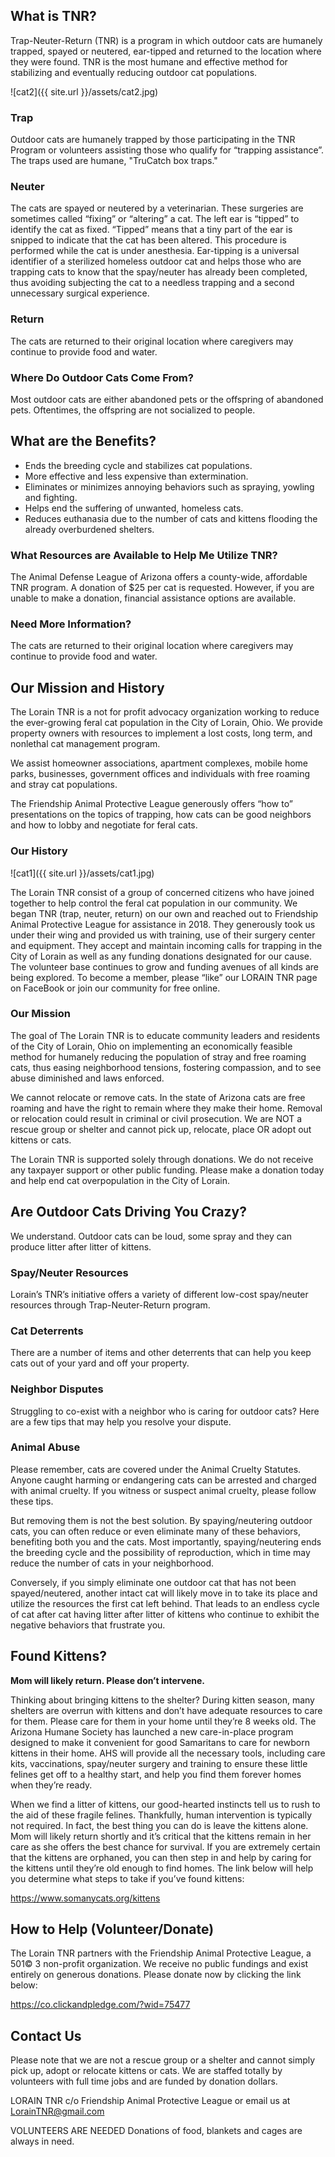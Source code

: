 <!-- Global site tag (gtag.js) - Google Analytics -->
<script async src="https://www.googletagmanager.com/gtag/js?id=UA-144900832-1"></script>
<script>
  window.dataLayer = window.dataLayer || [];
  function gtag(){dataLayer.push(arguments);}
  gtag('js', new Date());
  gtag('config', 'UA-144900832-1');
</script>
## What is TNR?

Trap-Neuter-Return (TNR) is a program in which outdoor cats are humanely trapped, spayed or neutered, ear-tipped and returned to the location where they were found. TNR is the most humane and effective method for stabilizing and eventually reducing outdoor cat populations.

![cat2]({{ site.url }}/assets/cat2.jpg) 

### Trap
Outdoor cats are humanely trapped by those participating in the TNR Program or volunteers assisting those who qualify for “trapping assistance”.
The traps used are humane, "TruCatch box traps."

### Neuter
The cats are spayed or neutered by a veterinarian. These surgeries are sometimes called “fixing” or “altering” a cat. The left ear is “tipped” to identify the cat as fixed. “Tipped” means that a tiny part of the ear is snipped to indicate that the cat has been altered. This procedure is performed while the cat is under anesthesia. Ear-tipping is a universal identifier of a sterilized homeless outdoor cat and helps those who are trapping cats to know that the spay/neuter has already been completed, thus avoiding subjecting the cat to a needless trapping and a second unnecessary surgical experience.

### Return

The cats are returned to their original location where caregivers may continue to provide food and water.

### Where Do Outdoor Cats Come From?
Most outdoor cats are either abandoned pets or the offspring of abandoned pets. Oftentimes, the offspring are not socialized to people.

## What are the Benefits?

- Ends the breeding cycle and stabilizes cat populations.
- More effective and less expensive than extermination.
- Eliminates or minimizes annoying behaviors such as spraying, yowling and fighting.
- Helps end the suffering of unwanted, homeless cats.
- Reduces euthanasia due to the number of cats and kittens flooding the already overburdened shelters.

### What Resources are Available to Help Me Utilize TNR?
The Animal Defense League of Arizona offers a county-wide, affordable TNR program. A donation of $25 per cat is requested. However, if you are unable to make a donation, financial assistance options are available.

### Need More Information?
The cats are returned to their original location where caregivers may continue to provide food and water.


## Our Mission and History

The Lorain TNR is a not for profit advocacy organization working to reduce the ever-growing feral cat population in the City of Lorain, Ohio.  We provide property owners with resources to implement a lost costs, long term, and nonlethal cat management program.

We assist homeowner associations, apartment complexes, mobile home parks, businesses, government offices and individuals with free roaming and stray cat populations.

The Friendship Animal Protective League generously offers “how to” presentations on the topics of trapping, how cats can be good neighbors and how to lobby and negotiate for feral cats.

### Our History

![cat1]({{ site.url }}/assets/cat1.jpg) 

The Lorain TNR consist of a group of concerned citizens who have joined together to help control the feral cat population in our community.  We began TNR (trap, neuter, return) on our own and reached out to Friendship Animal Protective League for assistance in 2018.  They generously took us under their wing and provided us with training, use of their surgery center and equipment.  They accept and maintain incoming calls for trapping in the City of Lorain as well as any funding donations designated for our cause.    The volunteer base continues to grow and funding avenues of all kinds are being explored.  To become a member, please “like” our LORAIN TNR page on FaceBook or join our community for free online.

### Our Mission

The goal of The Lorain TNR is to educate community leaders and residents of the City of Lorain, Ohio on implementing an economically feasible method for humanely reducing the population of stray and free roaming cats, thus easing neighborhood tensions, fostering compassion, and to see abuse diminished and laws enforced.

We cannot relocate or remove cats. In the state of Arizona cats are free roaming and have the right to remain where they make their home. Removal or relocation could result in criminal or civil prosecution.
We are NOT a rescue group or shelter and cannot pick up, relocate, place OR adopt out kittens or cats.

The Lorain TNR is supported solely through donations. We do not receive any taxpayer support or other public funding. Please make a donation today and help end cat overpopulation in the City of Lorain.

## Are Outdoor Cats Driving You Crazy?

We understand. Outdoor cats can be loud, some spray and they can produce litter after litter of kittens.


### Spay/Neuter Resources
Lorain’s TNR’s initiative offers a variety of different low-cost spay/neuter resources through Trap-Neuter-Return program.

### Cat Deterrents
There are a number of items and other deterrents that can help you keep cats out of your yard and off your property.
 
### Neighbor Disputes
Struggling to co-exist with a neighbor who is caring for outdoor cats? Here are a few tips that may help you resolve your dispute.
 
### Animal Abuse
Please remember, cats are covered under the Animal Cruelty Statutes. Anyone caught harming or endangering cats can be arrested and charged with animal cruelty. If you witness or suspect animal cruelty, please follow these tips.
 
But removing them is not the best solution. By spaying/neutering outdoor cats, you can often reduce or even eliminate many of these behaviors, benefiting both you and the cats. Most importantly, spaying/neutering ends the breeding cycle and the possibility of reproduction, which in time may reduce the number of cats in your neighborhood.
 
Conversely, if you simply eliminate one outdoor cat that has not been spayed/neutered, another intact cat will likely move in to take its place and utilize the resources the first cat left behind. That leads to an endless cycle of cat after cat having litter after litter of kittens who continue to exhibit the negative behaviors that frustrate you.


## Found Kittens?

**Mom will likely return. Please don’t intervene.**

Thinking about bringing kittens to the shelter?
During kitten season, many shelters are overrun with kittens and don’t have adequate resources to care for them. Please care for them in your home until they’re 8 weeks old. The Arizona Humane Society has launched a new care-in-place program designed to make it convenient for good Samaritans to care for newborn kittens in their home. AHS will provide all the necessary tools, including care kits, vaccinations, spay/neuter surgery and training to ensure these little felines get off to a healthy start, and help you find them forever homes when they’re ready. 

When we find a litter of kittens, our good-hearted instincts tell us to rush to the aid of these fragile felines. Thankfully, human intervention is typically not required. In fact, the best thing you can do is leave the kittens alone. Mom will likely return shortly and it’s critical that the kittens remain in her care as she offers the best chance for survival. If you are extremely certain that the kittens are orphaned, you can then step in and help by caring for the kittens until they’re old enough to find homes. The link below will help you determine what steps to take if you’ve found kittens:

<https://www.somanycats.org/kittens>

## How to Help (Volunteer/Donate)

The Lorain TNR partners with the Friendship Animal Protective League, a 501© 3 non-profit organization.  We receive no public fundings and exist entirely on generous donations. 
Please donate now by clicking the link below:

<https://co.clickandpledge.com/?wid=75477>


## Contact Us

Please note that we are not a rescue group or a shelter and cannot simply pick up, adopt or relocate kittens or cats.
We are staffed totally by volunteers with full time jobs and are funded by donation dollars.  

LORAIN TNR
c/o Friendship Animal Protective League
or email us at LorainTNR@gmail.com

VOLUNTEERS ARE NEEDED
Donations of food, blankets and cages are always in need. 

<!-- You can use the [editor on GitHub](https://github.com/cogree/LorainTNR/edit/master/index.md) to maintain and preview the content for your website in Markdown files.

Whenever you commit to this repository, GitHub Pages will run [Jekyll](https://jekyllrb.com/) to rebuild the pages in your site, from the content in your Markdown files.

### Markdown

Markdown is a lightweight and easy-to-use syntax for styling your writing. It includes conventions for

```markdown
Syntax highlighted code block

# Header 1
## Header 2
### Header 3

- Bulleted
- List

1. Numbered
2. List

**Bold** and _Italic_ and `Code` text

[Link](url) and ![Image](src)
```

For more details see [GitHub Flavored Markdown](https://guides.github.com/features/mastering-markdown/).

### Jekyll Themes

Your Pages site will use the layout and styles from the Jekyll theme you have selected in your [repository settings](https://github.com/cogree/LorainTNR/settings). The name of this theme is saved in the Jekyll `_config.yml` configuration file.

### Support or Contact

Having trouble with Pages? Check out our [documentation](https://help.github.com/categories/github-pages-basics/) or [contact support](https://github.com/contact) and we�ll help you sort it out. -->